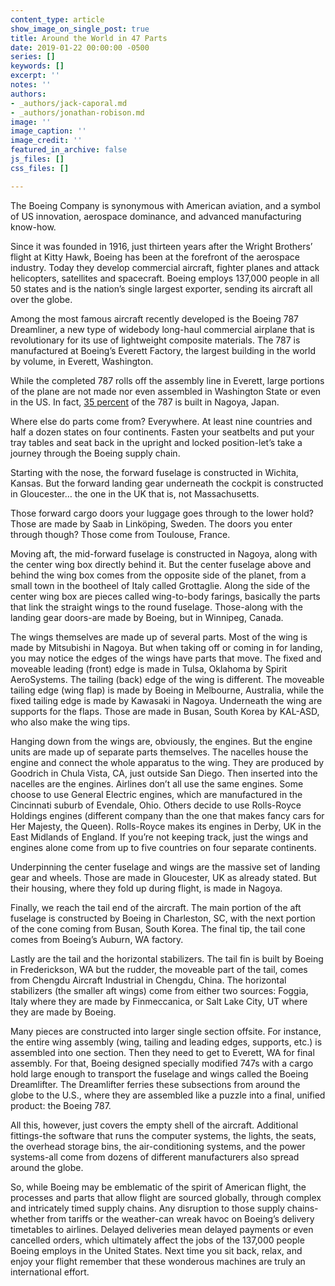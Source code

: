 ```yaml
---
content_type: article
show_image_on_single_post: true
title: Around the World in 47 Parts
date: 2019-01-22 00:00:00 -0500
series: []
keywords: []
excerpt: ''
notes: ''
authors:
- _authors/jack-caporal.md
- _authors/jonathan-robison.md
image: ''
image_caption: ''
image_credit: ''
featured_in_archive: false
js_files: []
css_files: []

---
```

The Boeing Company is synonymous with American aviation, and a symbol of US innovation, aerospace dominance, and advanced manufacturing know-how.

Since it was founded in 1916, just thirteen years after the Wright Brothers’ flight at Kitty Hawk, Boeing has been at the forefront of the aerospace industry. Today they develop commercial aircraft, fighter planes and attack helicopters, satellites and spacecraft. Boeing employs 137,000 people in all 50 states and is the nation’s single largest exporter, sending its aircraft all over the globe.

Among the most famous aircraft recently developed is the Boeing 787 Dreamliner, a new type of widebody long-haul commercial airplane that is revolutionary for its use of lightweight composite materials. The 787 is manufactured at Boeing’s Everett Factory, the largest building in the world by volume, in Everett, Washington.

While the completed 787 rolls off the assembly line in Everett, large portions of the plane are not made nor even assembled in Washington State or even in the US. In fact, [35 percent](http://old.seattletimes.com/html/businesstechnology/2003707208_787globalbuild15.html) of the 787 is built in Nagoya, Japan.

Where else do parts come from? Everywhere. At least nine countries and half a dozen states on four continents. Fasten your seatbelts and put your tray tables and seat back in the upright and locked position-let’s take a journey through the Boeing supply chain. 

Starting with the nose, the forward fuselage is constructed in Wichita, Kansas. But the forward landing gear underneath the cockpit is constructed in Gloucester… the one in the UK that is, not Massachusetts.

Those forward cargo doors your luggage goes through to the lower hold? Those are made by Saab in Linköping, Sweden. The doors you enter through though? Those come from Toulouse, France. 

Moving aft, the mid-forward fuselage is constructed in Nagoya, along with the center wing box directly behind it. But the center fuselage above and behind the wing box comes from the opposite side of the planet, from a small town in the bootheel of Italy called Grottaglie. Along the side of the center wing box are pieces called wing-to-body farings, basically the parts that link the straight wings to the round fuselage. Those-along with the landing gear doors-are made by Boeing, but in Winnipeg, Canada.

The wings themselves are made up of several parts. Most of the wing is made by Mitsubishi in Nagoya. But when taking off or coming in for landing, you may notice the edges of the wings have parts that move. The fixed and moveable leading (front) edge is made in Tulsa, Oklahoma by Spirit AeroSystems. The tailing (back) edge of the wing is different. The moveable tailing edge (wing flap) is made by Boeing in Melbourne, Australia, while the fixed tailing edge is made by Kawasaki in Nagoya. Underneath the wing are supports for the flaps. Those are made in Busan, South Korea by KAL-ASD, who also make the wing tips.

Hanging down from the wings are, obviously, the engines. But the engine units are made up of separate parts themselves. The nacelles house the engine and connect the whole apparatus to the wing. They are produced by Goodrich in Chula Vista, CA, just outside San Diego. Then inserted into the nacelles are the engines. Airlines don’t all use the same engines. Some choose to use General Electric engines, which are manufactured in the Cincinnati suburb of Evendale, Ohio. Others decide to use Rolls-Royce Holdings engines (different company than the one that makes fancy cars for Her Majesty, the Queen). Rolls-Royce makes its engines in Derby, UK in the East Midlands of England. If you’re not keeping track, just the wings and engines alone come from up to five countries on four separate continents.

Underpinning the center fuselage and wings are the massive set of landing gear and wheels. Those are made in Gloucester, UK as already stated. But their housing, where they fold up during flight, is made in Nagoya.

Finally, we reach the tail end of the aircraft. The main portion of the aft fuselage is constructed by Boeing in Charleston, SC, with the next portion of the cone coming from Busan, South Korea. The final tip, the tail cone comes from Boeing’s Auburn, WA factory. 

Lastly are the tail and the horizontal stabilizers. The tail fin is built by Boeing in Frederickson, WA but the rudder, the moveable part of the tail, comes from Chengdu Aircraft Industrial in Chengdu, China. The horizontal stabilizers (the smaller aft wings) come from either two sources: Foggia, Italy where they are made by Finmeccanica, or Salt Lake City, UT where they are made by Boeing. 

Many pieces are constructed into larger single section offsite. For instance, the entire wing assembly (wing, tailing and leading edges, supports, etc.) is assembled into one section. Then they need to get to Everett, WA for final assembly. For that, Boeing designed specially modified 747s with a cargo hold large enough to transport the fuselage and wings called the Boeing Dreamlifter. The Dreamlifter ferries these subsections from around the globe to the U.S., where they are assembled like a puzzle into a final, unified product: the Boeing 787.

All this, however, just covers the empty shell of the aircraft. Additional fittings-the software that runs the computer systems, the lights, the seats, the overhead storage bins, the air-conditioning systems, and the power systems-all come from dozens of different manufacturers also spread around the globe.

So, while Boeing may be emblematic of the spirit of American flight, the processes and parts that allow flight are sourced globally, through complex and intricately timed supply chains. Any disruption to those supply chains-whether from tariffs or the weather-can wreak havoc on Boeing’s delivery timetables to airlines. Delayed deliveries mean delayed payments or even cancelled orders, which ultimately affect the jobs of the 137,000 people Boeing employs in the United States. Next time you sit back, relax, and enjoy your flight remember that these wonderous machines are truly an international effort.